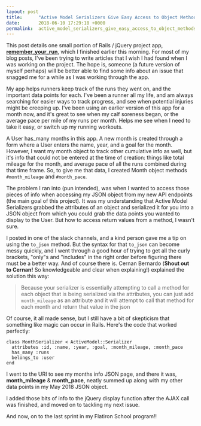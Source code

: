 ```yaml
---
layout: post
title:      "Active Model Serializers Give Easy Access to Object Methods as Attributes"
date:       2018-06-10 17:29:18 +0000
permalink:  active_model_serializers_give_easy_access_to_object_methods_as_attributes
---
```



This post details one small portion of Rails / jQuery project app, [**remember_your_run**](https://github.com/kostanzhoglo/remember_your_run), which I finished earlier this morning.  For most of my blog posts, I've been trying to write articles that I wish I had found when I was working on the project.  The hope is, someone (a future version of myself perhaps) will be better able to find some info about an issue that snagged me for a while as I was working through the app.

My app helps runners keep track of the runs they went on, and the important data points for each.  I've been a runner all my life, and am always searching for easier ways to track progress, and see when potential injuries might be creeping up.  I've been using an earlier version of this app for a month now, and it's great to see when my calf soreness began, or the average pace per mile of my runs per month.  Helps me see when I need to take it easy, or switch up my running workouts.

A User has_many months in this app.  A new month is created through a form where a User enters the name, year, and a goal for the month.  However, I want my month object to track other cumulative info as well, but it's info that could not be entered at the time of creation: things like total mileage for the month, and average pace of all the runs combined during that time frame.  So, to give me that data, I created Month object methods `#month_mileage` and `#month_pace`.  

The problem I ran into (pun intended), was when I wanted to access those pieces of info when accessing my JSON object from my new API endpoints (the main goal of this project).  It was my understanding that Active Model Serializers grabbed the attributes of an object and serialized it for you into a JSON object from which you could grab the data points you wanted to display to the User.  But how to access return values from a method, I wasn't sure.

I posted in one of the slack channels, and a kind person gave me a tip on using the `to_json` method.  But the syntax for that `to_json` can become messy quickly, and I went through a good hour of trying to get all the curly brackets, "only"s and "includes" in the right order before figuring there must be a better way.  And of course there is. Cernan Bernardo (**Shout out to Cernan!**  So knowledgeable and clear when explaining!) explained the solution this way:

> Because your serializer is essentially attempting to call a method for each object that is being serialized via the attributes, you can just add `month_mileage` as an attribute and it will attempt to call that method for each month and return that value in the json

Of course, it all made sense, but I still have a bit of skepticism that something like magic can occur in Rails.  Here's the code that worked perfectly:

```
class MonthSerializer < ActiveModel::Serializer
  attributes :id, :name, :year, :goal, :month_mileage, :month_pace
  has_many :runs
  belongs_to :user
end
```

I went to the URI to see my months info JSON page, and there it was, **month_mileage** & **month_pace**, neatly summed up along with my other data points in my May 2018 JSON object.  

I added those bits of info to the jQuery display function after the AJAX call was finished, and moved on to tackling my next issue.  

And now, on to the last sprint in my Flatiron School program!!

